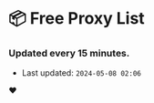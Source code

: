 # :package: Free Proxy List
### Updated every 15 minutes.

- Last updated: `2024-05-08 02:06`

:heart:
